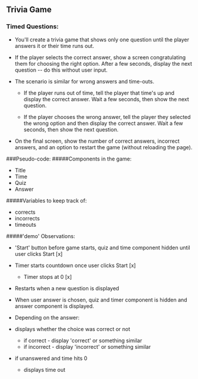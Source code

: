 ## Trivia Game

### Timed Questions:

- You'll create a trivia game that shows only one question until the player answers it or their time runs out.

* If the player selects the correct answer, show a screen congratulating them for choosing the right option. After a few seconds, display the next question -- do this without user input.

* The scenario is similar for wrong answers and time-outs.

  - If the player runs out of time, tell the player that time's up and display the correct answer. Wait a few seconds, then show the next question.

  - If the player chooses the wrong answer, tell the player they selected the wrong option and then display the correct answer. Wait a few seconds, then show the next question.

* On the final screen, show the number of correct answers, incorrect answers, and an option to restart the game (without reloading the page).

###Pseudo-code:
#####Components in the game:

- Title
- Time
- Quiz
- Answer

#####Variables to keep track of:

- corrects
- incorrects
- timeouts

#####'demo' Observations:

- 'Start' button before game starts, quiz and time component hidden until user clicks Start [x]
- Timer starts countdown once user clicks Start [x]
  - Timer stops at 0 [x]
- Restarts when a new question is displayed
- When user answer is chosen, quiz and timer component is hidden and answer component is displayed.

- Depending on the answer:
- displays whether the choice was correct or not
  - if correct - display 'correct' or something similar
  - if incorrect - display 'incorrect' or something similar
- if unanswered and time hits 0
  - displays time out

